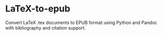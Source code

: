 # LaTeX-to-epub
Convert LaTeX .tex documents to EPUB format using Python and Pandoc with bibliography and citation support.
